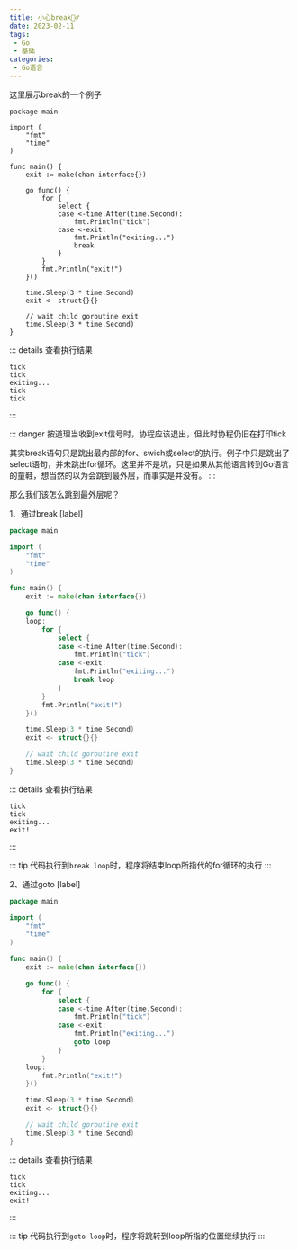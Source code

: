 ```yaml
---
title: 小心break🤦‍♂️
date: 2023-02-11
tags:
 - Go
 - 基础
categories:
 - Go语言
---
```


这里展示break的一个例子

```go{18}
package main

import (
	"fmt"
	"time"
)

func main() {
	exit := make(chan interface{})

	go func() {
		for {
			select {
			case <-time.After(time.Second):
				fmt.Println("tick")
			case <-exit:
				fmt.Println("exiting...")
				break
			}
		}
		fmt.Println("exit!")
	}()

	time.Sleep(3 * time.Second)
	exit <- struct{}{}

	// wait child goroutine exit
	time.Sleep(3 * time.Second)
}
```

::: details 查看执行结果

```text
tick
tick
exiting...
tick
tick
```

:::

::: danger
按道理当收到exit信号时，协程应该退出，但此时协程仍旧在打印tick

其实break语句只是跳出最内部的for、swich或select的执行。例子中只是跳出了select语句，并未跳出for循环<Badge text="注意" type="warning"/>。这里并不是坑，只是如果从其他语言转到Go语言的童鞋，想当然的以为会跳到最外层，而事实是并没有。
:::

那么我们该怎么跳到最外层呢？

1、通过break [label]

```go {12,19}
package main

import (
	"fmt"
	"time"
)

func main() {
	exit := make(chan interface{})

	go func() {
	loop:
		for {
			select {
			case <-time.After(time.Second):
				fmt.Println("tick")
			case <-exit:
				fmt.Println("exiting...")
				break loop
			}
		}
		fmt.Println("exit!")
	}()

	time.Sleep(3 * time.Second)
	exit <- struct{}{}

	// wait child goroutine exit
	time.Sleep(3 * time.Second)
}
```

::: details 查看执行结果

```text
tick
tick
exiting...
exit!
```

:::

::: tip
代码执行到`break loop`时，程序将结束loop所指代的for循环的执行
:::

2、通过goto [label]

```go {18,21}
package main

import (
	"fmt"
	"time"
)

func main() {
	exit := make(chan interface{})

	go func() {
		for {
			select {
			case <-time.After(time.Second):
				fmt.Println("tick")
			case <-exit:
				fmt.Println("exiting...")
				goto loop
			}
		}
	loop:
		fmt.Println("exit!")
	}()

	time.Sleep(3 * time.Second)
	exit <- struct{}{}

	// wait child goroutine exit
	time.Sleep(3 * time.Second)
}
```

::: details 查看执行结果

```text
tick
tick
exiting...
exit!
```

:::

::: tip
代码执行到`goto loop`时，程序将跳转到loop所指的位置继续执行
:::
